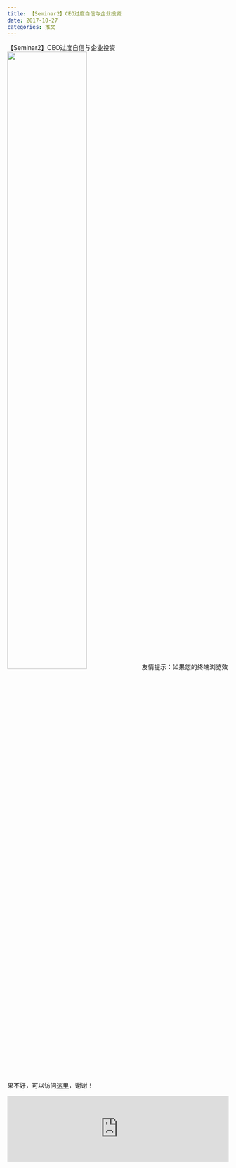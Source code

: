 ```yaml
---
title: 【Seminar2】CEO过度自信与企业投资
date: 2017-10-27
categories: 推文
---
```

【Seminar2】CEO过度自信与企业投资
<img src="http://mmbiz.qpic.cn/mmbiz_jpg/ACviaWTBFxhYL7cNBEbJ8RrF26xGWGFgmM4q5m2jSwDLhd2A7jgicPGIGLXCYAYdVRVobibWWAr6WlzcylHWlyoYA/0?wx_fmt=jpeg" style="width: 60%; height: auto;"/><!--more-->
友情提示：如果您的终端浏览效果不好，可以访问[这里](https://stata-club.github.io/stata_article/2017-10-27.html)，谢谢！
<iframe src="https://stata-club.github.io/stata_article/2017-10-27.html" id="iframepage" frameborder="0" scrolling="no" marginheight="0" marginwidth="0" width="100%" onLoad="iFrameHeight()"></iframe>
<script type="text/javascript" language="javascript">
function iFrameHeight() {
var ifm= document.getElementById("iframepage");
var subWeb = document.frames ? document.frames["iframepage"].document : ifm.contentDocument;   
if(ifm != null && subWeb != null) {
 ifm.height = subWeb.body.scrollHeight;
} 
} 
</script> 

